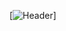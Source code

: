 
[![Header](https://cdn.discordapp.com/attachments/795072867704242187/899800081589469184/XoXLogo.jpg "Header")]
